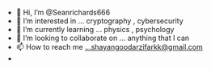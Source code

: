 - 👋 Hi, I’m @Seanrichards666
- 👀 I’m interested in ... cryptography , cybersecurity
- 🌱 I’m currently learning ... physics , psychology
- 💞️ I’m looking to collaborate on ... anything that I can
- 📫 How to reach me ...shayangoodarzifarkk@gmail.com
-

<!---
Seanrichards666/Seanrichards666 is a ✨ special ✨ repository because its `README.md` (this file) appears on your GitHub profile.
You can click the Preview link to take a look at your changes.
--->
